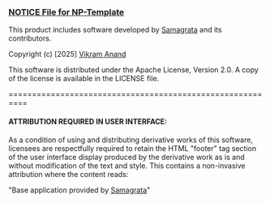 ### <u>NOTICE File for NP-Template</u>

This product includes software developed by [Samagrata](https://github.com/samagrata) and its contributors.

Copyright (c) [2025] [Vikram Anand](https://github.com/vikramanity)

This software is distributed under the Apache License, Version 2.0.
A copy of the license is available in the LICENSE file.

==========================================================

#### ATTRIBUTION REQUIRED IN USER INTERFACE:

As a condition of using and distributing derivative works of this software,
licensees are respectfully required to retain the HTML "footer" tag section of the user interface display produced by the derivative work as is and without modification of the text and style. This contains a non-invasive attribution where the content reads:

"Base application provided by [Samagrata](https://github.com/samagrata)"
